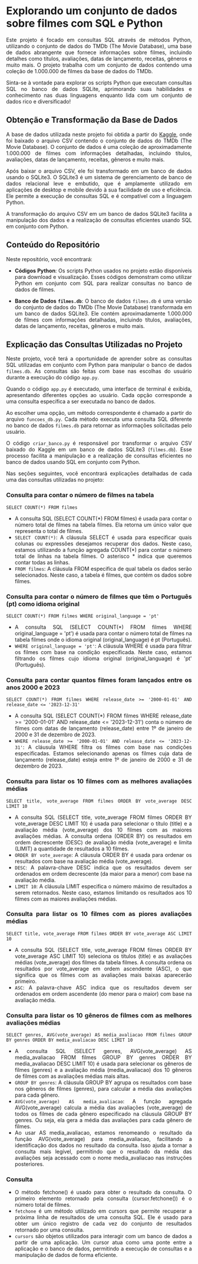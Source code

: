 # Explorando um conjunto de dados sobre filmes com SQL e Python

<div align="justify">

Este projeto é focado em consultas SQL através de métodos Python, utilizando o conjunto de dados do TMDb (The Movie Database), uma base de dados abrangente que fornece informações sobre filmes, incluindo detalhes como títulos, avaliações, datas de lançamento, receitas, gêneros e muito mais. O projeto trabalha com um conjunto de dados contendo uma coleção de 1.000.000 de filmes da base de dados do TMDb.

Sinta-se à vontade para explorar os scripts Python que executam consultas SQL no banco de dados SQLite, aprimorando suas habilidades e conhecimento nas duas linguagens enquanto lida com um conjunto de dados rico e diversificado!

## Obtenção e Transformação da Base de Dados

A base de dados utilizada neste projeto foi obtida a partir do [Kaggle](https://www.kaggle.com/datasets/asaniczka/tmdb-movies-dataset-2023-930k-movies/data), onde foi baixado o arquivo CSV contendo o conjunto de dados do TMDb (The Movie Database). O conjunto de dados é uma coleção de aproximadamente 1.000.000 de filmes com informações detalhadas, incluindo títulos, avaliações, datas de lançamento, receitas, gêneros e muito mais.

Após baixar o arquivo CSV, ele foi transformado em um banco de dados usando o SQLite3. O SQLite3 é um sistema de gerenciamento de banco de dados relacional leve e embutido, que é amplamente utilizado em aplicações de desktop e mobile devido à sua facilidade de uso e eficiência. Ele permite a execução de consultas SQL e é compatível com a linguagem Python.

A transformação do arquivo CSV em um banco de dados SQLite3 facilita a manipulação dos dados e a realização de consultas eficientes usando SQL em conjunto com Python.

## Conteúdo do Repositório

Neste repositório, você encontrará:

- **Códigos Python**: Os scripts Python usados no projeto estão disponíveis para download e visualização. Esses códigos demonstram como utilizar Python em conjunto com SQL para realizar consultas no banco de dados de filmes.

- **Banco de Dados `filmes.db`**: O banco de dados `filmes.db` é uma versão do conjunto de dados do TMDb (The Movie Database) transformada em um banco de dados SQLite3. Ele contém aproximadamente 1.000.000 de filmes com informações detalhadas, incluindo títulos, avaliações, datas de lançamento, receitas, gêneros e muito mais.

## Explicação das Consultas Utilizadas no Projeto

Neste projeto, você terá a oportunidade de aprender sobre as consultas SQL utilizadas em conjunto com Python para manipular o banco de dados `filmes.db`. As consultas são feitas com base nas escolhas do usuário durante a execução do código `app.py`.

Quando o código `app.py` é executado, uma interface de terminal é exibida, apresentando diferentes opções ao usuário. Cada opção corresponde a uma consulta específica a ser executada no banco de dados.

Ao escolher uma opção, um método correspondente é chamado a partir do arquivo `funcoes_db.py`. Cada método executa uma consulta SQL diferente no banco de dados `filmes.db` para retornar as informações solicitadas pelo usuário.

O código `criar_banco.py` é responsável por transformar o arquivo CSV baixado do Kaggle em um banco de dados SQLite3 (`filmes.db`). Esse processo facilita a manipulação e a realização de consultas eficientes no banco de dados usando SQL em conjunto com Python.

Nas seções seguintes, você encontrará explicações detalhadas de cada uma das consultas utilizadas no projeto:

### Consulta para contar o número de filmes na tabela

    SELECT COUNT(*) FROM filmes

- A consulta SQL (SELECT COUNT(*) FROM filmes) é usada para contar o número total de filmes na tabela filmes. Ela retorna um único valor que representa o total de filmes.
- `SELECT COUNT(*)`: A cláusula SELECT é usada para especificar quais colunas ou expressões desejamos recuperar dos dados. Neste caso, estamos utilizando a função agregada COUNT(*) para contar o número total de linhas na tabela filmes. O asterisco * indica que queremos contar todas as linhas.
- `FROM filmes`: A cláusula FROM especifica de qual tabela os dados serão selecionados. Neste caso, a tabela é filmes, que contém os dados sobre filmes.

### Consulta para contar o número de filmes que têm o Português (pt) como idioma original

    SELECT COUNT(*) FROM filmes WHERE original_language = 'pt'

- A consulta SQL (SELECT COUNT(*) FROM filmes WHERE original_language = 'pt') é usada para contar o número total de filmes na tabela filmes onde o idioma original (original_language) é pt (Português).
- `WHERE original_language = 'pt'`: A cláusula WHERE é usada para filtrar os filmes com base na condição especificada. Neste caso, estamos filtrando os filmes cujo idioma original (original_language) é 'pt' (Português).

### Consulta para contar quantos filmes foram lançados entre os anos 2000 e 2023

    SELECT COUNT(*) FROM filmes WHERE release_date >= '2000-01-01' AND release_date <= '2023-12-31'

- A consulta SQL (SELECT COUNT(*) FROM filmes WHERE release_date >= '2000-01-01' AND release_date <= '2023-12-31') conta o número de filmes com datas de lançamento (release_date) entre 1º de janeiro de 2000 e 31 de dezembro de 2023.
- `WHERE release_date >= '2000-01-01' AND release_date <= '2023-12-31'`: A cláusula WHERE filtra os filmes com base nas condições especificadas. Estamos selecionando apenas os filmes cuja data de lançamento (release_date) esteja entre 1º de janeiro de 2000 e 31 de dezembro de 2023.

### Consulta para listar os 10 filmes com as melhores avaliações médias

    SELECT title, vote_average FROM filmes ORDER BY vote_average DESC LIMIT 10

- A consulta SQL (SELECT title, vote_average FROM filmes ORDER BY vote_average DESC LIMIT 10) é usada para selecionar o título (title) e a avaliação média (vote_average) dos 10 filmes com as maiores avaliações médias. A consulta ordena (ORDER BY) os resultados em ordem decrescente (DESC) de avaliação média (vote_average) e limita (LIMIT) a quantidade de resultados a 10 filmes.
- `ORDER BY vote_average`: A cláusula ORDER BY é usada para ordenar os resultados com base na avaliação média (vote_average).
- `DESC`: A palavra-chave DESC indica que os resultados devem ser ordenados em ordem decrescente (da maior para a menor) com base na avaliação média.
- `LIMIT 10`: A cláusula LIMIT especifica o número máximo de resultados a serem retornados. Neste caso, estamos limitando os resultados aos 10 filmes com as maiores avaliações médias.

### Consulta para listar os 10 filmes com as piores avaliações médias

    SELECT title, vote_average FROM filmes ORDER BY vote_average ASC LIMIT 10

- A consulta SQL (SELECT title, vote_average FROM filmes ORDER BY vote_average ASC LIMIT 10) seleciona os títulos (title) e as avaliações médias (vote_average) dos filmes da tabela filmes. A consulta ordena os resultados por vote_average em ordem ascendente (ASC), o que significa que os filmes com as avaliações mais baixas aparecerão primeiro.
- `ASC`: A palavra-chave ASC indica que os resultados devem ser ordenados em ordem ascendente (do menor para o maior) com base na avaliação média.

### Consulta para listar os 10 gêneros de filmes com as melhores avaliações médias

    SELECT genres, AVG(vote_average) AS media_avaliacao FROM filmes GROUP BY genres ORDER BY media_avaliacao DESC LIMIT 10

- A consulta SQL (SELECT genres, AVG(vote_average) AS media_avaliacao FROM filmes GROUP BY genres ORDER BY media_avaliacao DESC LIMIT 10) é usada para selecionar os gêneros de filmes (genres) e a avaliação média (media_avaliacao) dos 10 gêneros de filmes com as avaliações médias mais altas.
- `GROUP BY genres`: A cláusula GROUP BY agrupa os resultados com base nos gêneros de filmes (genres), para calcular a média das avaliações para cada gênero.
- `AVG(vote_average) AS media_avaliacao`: A função agregada AVG(vote_average) calcula a média das avaliações (vote_average) de todos os filmes de cada gênero especificado na cláusula GROUP BY genres. Ou seja, ela gera a média das avaliações para cada gênero de filmes.
- Ao usar AS media_avaliacao, estamos renomeando o resultado da função AVG(vote_average) para media_avaliacao, facilitando a identificação dos dados no resultado da consulta. Isso ajuda a tornar a consulta mais legível, permitindo que o resultado da média das avaliações seja acessado com o nome media_avaliacao nas instruções posteriores.

### Consulta 

    








- O método fetchone() é usado para obter o resultado da consulta. O primeiro elemento retornado pela consulta (cursor.fetchone()) é o número total de filmes.
- `fetchone` é um método utilizado em cursors que permite recuperar a próxima linha de resultados de uma consulta SQL. Ele é usado para obter um único registro de cada vez do conjunto de resultados retornado por uma consulta.
- `cursors` são objetos utilizados para interagir com um banco de dados a partir de uma aplicação. Um cursor atua como uma ponte entre a aplicação e o banco de dados, permitindo a execução de consultas e a manipulação de dados de forma eficiente.






